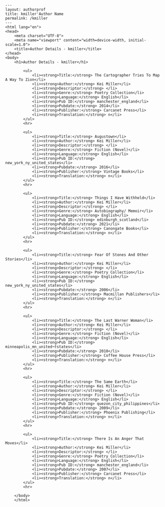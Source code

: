 
    ---
    layout: authorprof
    title: kmiller'Author Name 
    permalink: /kmiller
    ---
    <html lang="en">
    <head>
        <meta charset="UTF-8">
        <meta name="viewport" content="width=device-width, initial-scale=1.0">
        <title>Author Details - kmiller</title>
    </head>
    <body>
        <h1>Author Details - kmiller</h1>
        
            <ul>
                <li><strong>Title:</strong> The Cartographer Tries To Map A Way To Zion</li>
                <li><strong>Author:</strong> Kei Miller</li>
                <li><strong>Descriptor:</strong> </li>
                <li><strong>Genre:</strong> Poetry Collection</li>
                <li><strong>Language:</strong> English</li>
                <li><strong>Pub ID:</strong> manchester_england</li>
                <li><strong>Pubdate:</strong> 2014</li>
                <li><strong>Publisher:</strong> Carcanet Press</li>
                <li><strong>Translation:</strong> n</li>
            </ul>
            <hr>
            
            <ul>
                <li><strong>Title:</strong> Augustown</li>
                <li><strong>Author:</strong> Kei Miller</li>
                <li><strong>Descriptor:</strong> </li>
                <li><strong>Genre:</strong> Fiction (Novel)</li>
                <li><strong>Language:</strong> English</li>
                <li><strong>Pub ID:</strong> new_york_ny_united_states</li>
                <li><strong>Pubdate:</strong> 2016</li>
                <li><strong>Publisher:</strong> Vintage Books</li>
                <li><strong>Translation:</strong> n</li>
            </ul>
            <hr>
            
            <ul>
                <li><strong>Title:</strong> Things I Have Withheld</li>
                <li><strong>Author:</strong> Kei Miller</li>
                <li><strong>Descriptor:</strong> </li>
                <li><strong>Genre:</strong> Autobiography/ Memoir</li>
                <li><strong>Language:</strong> English</li>
                <li><strong>Pub ID:</strong> edinburgh_scotland</li>
                <li><strong>Pubdate:</strong> 2021</li>
                <li><strong>Publisher:</strong> Canongate Books</li>
                <li><strong>Translation:</strong> n</li>
            </ul>
            <hr>
            
            <ul>
                <li><strong>Title:</strong> Fear Of Stones And Other Stories</li>
                <li><strong>Author:</strong> Kei Miller</li>
                <li><strong>Descriptor:</strong> </li>
                <li><strong>Genre:</strong> Poetry Collection</li>
                <li><strong>Language:</strong> English</li>
                <li><strong>Pub ID:</strong> new_york_ny_united_states</li>
                <li><strong>Pubdate:</strong> 2006</li>
                <li><strong>Publisher:</strong> Macmillan Publishers</li>
                <li><strong>Translation:</strong> n</li>
            </ul>
            <hr>
            
            <ul>
                <li><strong>Title:</strong> The Last Warner Woman</li>
                <li><strong>Author:</strong> Kei Miller</li>
                <li><strong>Descriptor:</strong> </li>
                <li><strong>Genre:</strong> Fiction (Novel)</li>
                <li><strong>Language:</strong> English</li>
                <li><strong>Pub ID:</strong> minneapolis_mn_united¬†states</li>
                <li><strong>Pubdate:</strong> 2010</li>
                <li><strong>Publisher:</strong> Coffee House Press</li>
                <li><strong>Translation:</strong> n</li>
            </ul>
            <hr>
            
            <ul>
                <li><strong>Title:</strong> The Same Earth</li>
                <li><strong>Author:</strong> Kei Miller</li>
                <li><strong>Descriptor:</strong> </li>
                <li><strong>Genre:</strong> Fiction (Novel)</li>
                <li><strong>Language:</strong> English</li>
                <li><strong>Pub ID:</strong> quezon_city_philippines</li>
                <li><strong>Pubdate:</strong> 2009</li>
                <li><strong>Publisher:</strong> Phoenix Publishing</li>
                <li><strong>Translation:</strong> n</li>
            </ul>
            <hr>
            
            <ul>
                <li><strong>Title:</strong> There Is An Anger That Moves</li>
                <li><strong>Author:</strong> Kei Miller</li>
                <li><strong>Descriptor:</strong> </li>
                <li><strong>Genre:</strong> Poetry Collection</li>
                <li><strong>Language:</strong> English</li>
                <li><strong>Pub ID:</strong> manchester_england</li>
                <li><strong>Pubdate:</strong> 2007</li>
                <li><strong>Publisher:</strong> Carcanet Press</li>
                <li><strong>Translation:</strong> n</li>
            </ul>
            <hr>
            
        </body>
        </html>
        